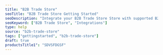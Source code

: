```yaml
---
title: "B2B Trade Store"
seoTitle: "B2B Trade Store Getting Started"
seoDescription: "Integrate your B2B Trade Store Store with supported B2B and B2C Systems through Stock2Shop"
seoKeyword: ["B2B Trade Store", "Integrations"]
type: help
source: "b2b-trade-store"
tags: ["gettingstarted", "b2b-trade-store"]
draft: true
productsTitle1": "SDVSFDGSF"
---
```


